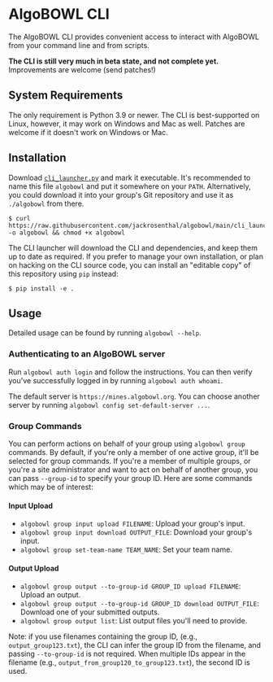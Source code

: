 # AlgoBOWL CLI

The AlgoBOWL CLI provides convenient access to interact with AlgoBOWL from your
command line and from scripts.

**The CLI is still very much in beta state, and not complete yet.**
Improvements are welcome (send patches!)

## System Requirements

The only requirement is Python 3.9 or newer.  The CLI is best-supported on
Linux, however, it may work on Windows and Mac as well.  Patches are welcome
if it doesn't work on Windows or Mac.

## Installation

Download [`cli_launcher.py`](../cli_launcher.py) and mark it executable.  It's
recommended to name this file `algobowl` and put it somewhere on your `PATH`.
Alternatively, you could download it into your group's Git repository and use it
as `./algobowl` from there.

``` shellsession
$ curl https://raw.githubusercontent.com/jackrosenthal/algobowl/main/cli_launcher.py -o algobowl && chmod +x algobowl
```

The CLI launcher will download the CLI and dependencies, and keep them up to
date as required.  If you prefer to manage your own installation, or plan on
hacking on the CLI source code, you can install an "editable copy" of this
repository using `pip` instead:

``` shellsession
$ pip install -e .
```

## Usage

Detailed usage can be found by running `algobowl --help`.

### Authenticating to an AlgoBOWL server

Run `algobowl auth login` and follow the instructions.  You can then verify
you've successfully logged in by running `algobowl auth whoami`.

The default server is `https://mines.algobowl.org`.  You can choose another
server by running `algobowl config set-default-server ...`.

### Group Commands

You can perform actions on behalf of your group using `algobowl group` commands.
By default, if you're only a member of one active group, it'll be selected for
group commands.  If you're a member of multiple groups, or you're a site
administrator and want to act on behalf of another group, you can pass
`--group-id` to specify your group ID.  Here are some commands which may be of
interest:

#### Input Upload

* `algobowl group input upload FILENAME`: Upload your group's input.
* `algobowl group input download OUTPUT_FILE`: Download your group's input.
* `algobowl group set-team-name TEAM_NAME`: Set your team name.

#### Output Upload

* `algobowl group output --to-group-id GROUP_ID upload FILENAME`: Upload an
   output.
* `algobowl group output --to-group-id GROUP_ID download OUTPUT_FILE`: Download
   one of your submitted outputs.
* `algobowl group output list`: List output files you'll need to provide.

Note: if you use filenames containing the group ID, (e.g.,
`output_group123.txt`), the CLI can infer the group ID from the filename, and
passing `--to-group-id` is not required.  When multiple IDs appear in the
filename (e.g., `output_from_group120_to_group123.txt`), the second ID
is used.
